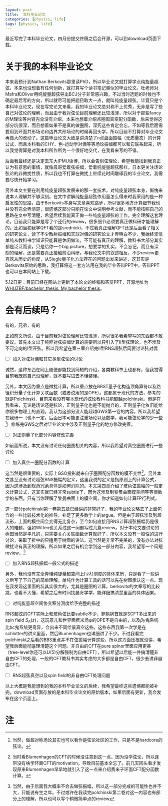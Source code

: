 ```yaml
---
layout: post
title:  本科毕业论文
categories: [physics, life]
tags: [physics, life]
---
```


最近写完了本科毕业论文，四月份提交终稿之后会开源，可以到download页面下载。

<!--more-->

# 关于我的本科毕业论文

本来我预计到Nathan Berkovits那里读PhD，所以毕业论文就打算学点纯旋量超弦，本来也没想着有任何创新，就打算写个读书笔记类似的毕业论文。杜老师对Mafra和Oliver用纯旋量超弦导出BCJ分子非常感兴趣，不过当时选题的时候也不确定最后写的方向，所以就尽可能把题目取大一点，就叫纯旋量超弦。毕竟只是个本科毕业论文，现在写完论文来看，我的毕业论文绝对称不上优秀，无非是写了些自己对弦论的理解，而且由于我对弦论目前理解还比较浅薄，所以对于那些fancy的M理论等内容完全没有介绍，本来也想着介绍点圈图真空配分函数，后来觉得这部分坑很深，而且想着如果不是真的做圈图，深究这些肯定会忘，不如等我后面需要用到环面共形场论和边界共形场论的时候再回头学，所以目前不打算对毕业论文再做大的改动了。这篇毕业论文大致是讲清楚了$n$点盘面振幅（无质量态）的计算公式，而且本科看的CHY、色-运动学对偶等等场论振幅都可以和它联系起来，所以我觉得算是对我本科所作所为一个很好地交代，在我看来写的不错。

后面我最终还是决定去东大IPMU读博，所以会告别弦理论，希望我能找到我真正认为有意思的事情，就像晨哥爱着弦振幅，爱着纯旋量超弦那样。日本更关注场论弦论的非微扰性质，所以我也不打算在微扰上继续花时间雕琢我的毕业论文，我需要尽快开始学习。

另外本文主要在利用纯旋量超弦发展来的那一套技术，对纯旋量超弦本身，惭愧来说本人理解并不够深刻。在文中讲解纯旋量超弦作用量怎么得来时我采用的是一种启发性的思路，由于Berkovits本身写文章喜欢跳步，所以很多地方计算细节我也并没有完全弄清楚，很遗憾这部分只能在论文中说明参考文献，而不能按照自己的思路在文中写清楚，希望后续我能真正做一些纯旋量超弦的工作，完全理解这套理论，目前我只能算是写了个还行的review，很多细节必须要真正做科研才能理解的。比如当初我学QFT看的是srednicki，不过我真正理解QFT还是后面看了相关的研究论文，读了不少散射振幅和天球对偶的研究论文才弄明白不少，我始终坚信单纯从教科书学知识只能算是休闲做法，不可能有真正的理解，教科书大部分其实都是泛泛而谈，只是给你一个big picture，想要学的扎实，不会忘记，而且有深刻的理解，还是需要真正接触前沿科研。与我论文中的叙述相反，不少review更喜欢从历史的角度，从Siegle量子化方法存在的问题出发来讲述，这其实是Berkovits原始的思路，我打算将这一套方法用在我的毕业答辩PPT中。答辩PPT也可以在本网站上下载。

5.12日更：目前已经在网站上更新了本论文的终稿和答辩PPT，开源地址为[WHUZBF/bachelor_thesis: My bachelor thesis](https://github.com/WHUZBF/bachelor_thesis)。

# 会有后续吗？

有的，兄弟，有的

正如前文所说，由于目前我对弦论理解比较浅薄，所以很多我希望写的东西都不敢妄议。首先本文出于纯粹对弦振幅计算的需要所以只引入了II型弦理论，也不涉及不可定向的I型开弦。所以我希望在第三章介绍完II型RNS超弦后简要讨论弦对偶

- [ ] 加入对弦对偶和其它类型弦论的讨论

诚然，这种东西在网上随便都能找到简短的介绍，各类教科书上也都有，但我觉得目前我既然自己没理解，就不要写进去不懂装懂。

另外，本文因为重点是微扰计算，所以重点放在BRST量子化构造顶角算符以及路径积分量子化计算关联函数（或者说用的是OPE）。这都属于现代的方法，参考的就是Polchinski，目前来看没有哪本现代的弦论教科书能超越polchinski。但是在我看来，无论是场论还是弦论，正则量子化也是不能抛弃的，正则量子化依旧能给你很多物理上的直观。我认为这部分没人能超越GWS第一卷的内容，所以我希望在我研一（也不一定，后面日本可能更注重场论以及数学，我可能弦论学的少一些[^1]）修练完GWS之后对毕业论文中涉及正则量子化的地方修改完善。

- [ ] 对正则量子化部分内容修改完善

如前面所说，本文没有讨论任何圈图相关的内容，所以我希望对真空圈图进行一些讨论
- [ ] 加入真空一圈配分函数的计算

这当然是很重要的，实际上GSO投影就来自于圈图配分函数的模不变性[^2]。另外本文甚至没有讨论超弦RNS振幅的定义，这里我说的定义是指原则上的计算公式，因为这涉及到规范冗余具体是如何消除的。本文第四章介绍了玻色弦振幅的一般定义计算公式，这其实就已经非常subtle了，因为这涉及到黎曼曲面模空间等等很数学的东西，只有当你理解了黎曼曲面上的模空间，你才知道如何计算FP行列式。

这一部分polchinski第一卷第五章已经讲的非常好了，我的毕业论文略去了上面包含的一些比较技术化的推导，补足了更多数学上的argue。但是由于超弦涉及到超流形，上面的模空间会变得无比复杂，至今如何直接用RNS计算超弦振幅仍是很大的难题，强如Witten也关系过这一问题写过几篇review。对于本论文要讨论的树图当然是平凡的，只需要关心关联函数计算就好了，所以本文没有一般性的进行讨论，采取了折中的只适用于树图的讲法。这当然是非常不完美的，没有办法对弦微扰论有真正的理解，所以如果之后有机会学到这一部分内容，我希望写一个简短review。[^3]

- [ ] 加入RNS超弦振幅一般公式的描述

另外，我也没有完全弄懂纯旋量超空间上$[\mathcal{D}\lambda]$测度的具体来历，只是看了一些讲义后写了下自己的简单理解，单纯作为计算工具的话可以先在树图承认这一点。现在我发现这里面的坑其实很大的，尤其是圈图的计算，berkovits的文章写的比较跳，也看不大懂，希望之后有时间找晨哥学学，能详细搞清楚里面的具体因果。

- [ ] 对纯旋量超空间协变积分测度给予完整的描述

RNS超弦的CFT实际上和玻色弦比要subtle不少，罪魁祸首就是SCFT多出来的spin field $S_A(z)$，这玩意儿和世界面费米场$\psi$的OPE不是自由的，以及$\beta\gamma$鬼系统比$bc$鬼系统更奇异，会出来不同绘景真空这些。这些东西我第一次学是在schlotter的讲义里面，然后Blumenhagen也详细讲了不少。不过我看完polchinski之后看的BBS重点并不在弦振幅计算这些，所以这方面压根就没讲，希望我后面能彻底理清楚这个问题。非自由的CFT在pure spinor里面应用更甚（tree-level你还可以$U(5)$分解强制为自由CFT），所以希望以后能一并搞清楚非自由CFT的处理，一般的CFT教科书其实考虑的大多都是自由CFT，很少去讲非自由CFT。

- [ ] RNS超弦真空以及spin field的非自由CFT处理问题

以上大概是我能想到的我的本科毕业论文的后续，我希望最终这些遗憾都能被补完。download页面存放的是本科毕业论文的原始版本，如果后面有更新，我会发布在这个页面上。

# 注

[^1]: 当然，做超对称场论其实也可以看作是弦论社区的工作，只是不是hardcore的弦论。
[^2]: 当时看Blumenhagen的CFT的时候没注意到这一点，因为没学弦论，所以连带没有啥学环面CFT的motivation，导致目前基本全忘了。前几天回头看才发现原来Blumenhagen早早地就引入了这一点来介绍费米子环面CFT配分函数计算。
[^3]: 当然，由于后面我大概率不会去做弦振幅，所以这一部分完成的可能性也并不大，只能说有生之年。不过或许在我读完polchinski第二卷对这一内容也有部分上的理解，所以也可以写个稍微简单点的review